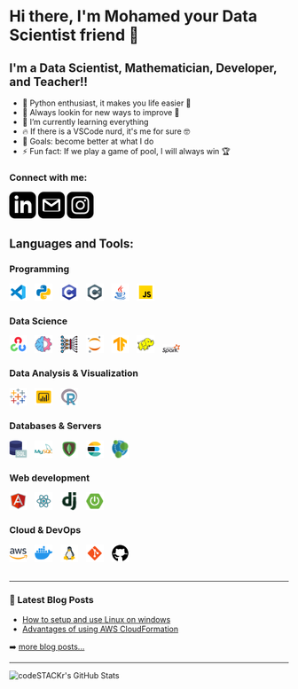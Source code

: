 # Hi there, I'm Mohamed your Data Scientist friend 👋 


## I'm a Data Scientist, Mathematician, Developer, and Teacher!!

- 🐍 Python enthusiast, it makes you life easier 🤣
- 🔭 Always lookin for new ways to improve 🚀 
- 🌱 I’m currently learning everything 
- 🔥 If there is a VSCode nurd, it's me for sure 🤓
- 🥅 Goals: become better at what I do
- ⚡ Fun fact: If we play a game of pool, I will always win 🏆
### Connect with me:
[![](svg/linkedin.svg)](https://www.linkedin.com/in/mohamedbenzarti/)
[![](svg/gmail.svg)](mailto:albenzarti.mohamed@gmail.com)
[![](svg/instagram.svg)](https://www.instagram.com/mohamed_benzarti/)


## Languages and Tools:
### Programming
<img   width="32px" src="png/vscode.png" style="padding-right:10px;" />
<img  width="32px" src="png/python.png" style="padding-right:10px;" />
<img  width="32px" src="png/c.png" style="padding-right:10px;" />
<img  width="32px" src="png/csharp.png" style="padding-right:10px;" />
<img  width="32px" src="png/java.png" style="padding-right:10px;" />
<img  width="32px" src="png/javascript.png" style="padding-right:10px;" />
<br/>

### Data Science

<img width="32px" src="png/opencv.png" style="padding-right:10px;" />
<img width="32px" src="png/ml.png" style="padding-right:10px;" />
<img width="32px" src="png/dl.png" style="padding-right:10px;" />
<img width="32px" src="png/jupyter.png" style="padding-right:10px;" />
<img width="32px" src="png/tensorflow.png" style="padding-right:10px;" />
<img width="32px" src="png/hadoop.png" style="padding-right:10px;" />
<img width="32px" src="png/spark.png" style="padding-right:10px;" />

### Data Analysis & Visualization
<img width="32px" src="png/tableau.png" style="padding-right:10px;" />
<img width="32px" src="png/powerbi.png" style="padding-right:10px;" />
<img width="32px" src="png/r.png" style="padding-right:10px;" />

### Databases & Servers
<img width="32px" src="png/sql.png" style="padding-right:10px;" />
<img width="32px" src="png/mysql.png" style="padding-right:10px;" />
<img width="32px" src="png/mongodb.png" style="padding-right:10px;" />
<img width="32px" src="png/elastic.png" style="padding-right:10px;" />
<img width="32px" src="png/neo4j.png" style="padding-right:10px;" />

### Web development
<img width="32px" src="png/angular.png" style="padding-right:10px;" />
<img width="32px" src="png/react.png" style="padding-right:10px;" />
<img width="32px" src="png/django.png" style="padding-right:10px;" />
<img width="32px" src="png/spring.png" style="padding-right:10px;" />

### Cloud & DevOps
<img width="32px" src="png/aws.png" style="padding-right:10px;" />
<img width="32px" src="png/docker.png" style="padding-right:10px;" />
<img width="32px" src="png/linux.png" style="padding-right:10px;" />
<img width="32px" src="png/git.png" style="padding-right:10px;" />
<img width="32px" src="png/github.png" style="padding-right:10px;" />

<br />
<br />

---

### 📕 Latest Blog Posts

<!-- BLOG-POST-LIST:START -->
- [How to setup and use Linux on windows](https://www.linkedin.com/pulse/windows-linux-both-mohamed-benzarti)
- [Advantages of using AWS CloudFormation](https://www.linkedin.com/pulse/topic-aws-cloudformation-mohamed-benzarti)
<!-- BLOG-POST-LIST:END -->

➡️ [more blog posts...](https://codestackr.com)

---

  <img align="left" alt="codeSTACKr's GitHub Stats" src="https://github-readme-stats.vercel.app/api?username=MedBENZARTI&show_icons=true&hide_border=false&title_color=ff652f&icon_color=FFE400&bg_color=09131B&text_color=ffffff&border_color=0c1a25" />



[course]: http://vsCodeHero.com
[twitter]: https://twitter.com/codeSTACKr
[youtube]: https://youtube.com/codeSTACKr
[instagram]: https://instagram.com/codeSTACKr
[linkedin]: https://linkedin.com/in/codeSTACKr
[webdevplaylist]: https://www.youtube.com/playlist?list=PLkwxH9e_vrAJ0WbEsFA9W3I1W-g_BTsbt
[jsplaylist]: https://www.youtube.com/playlist?list=PLkwxH9e_vrALRJKu7wfXby3MKeflhTu6B
[cssplaylist]: https://www.youtube.com/playlist?list=PLkwxH9e_vrALSdvZuEh6gqQdmDoDIoqz4
[reactplaylist]: https://www.youtube.com/playlist?list=PLkwxH9e_vrAK4TdffpxKY3QGyHCpxFcQ0